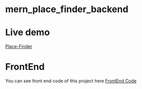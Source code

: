 # mern_place_finder_backend

# Live demo
<a href="https://mernplacefinder.netlify.app/">Place-Finder</a>

# FrontEnd
You can see front end code of this project here <a href="https://github.com/program333/mern_place_finder_frontend">FrontEnd Code </a>
